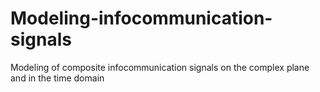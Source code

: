 # Modeling-infocommunication-signals
Modeling of composite infocommunication signals on the complex plane and in the time domain
